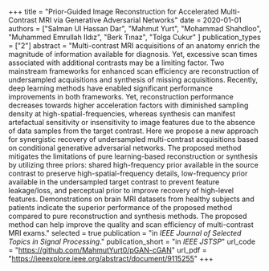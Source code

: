 +++
title = "Prior-Guided Image Reconstruction for Accelerated Multi-Contrast MRI via Generative Adversarial Networks"
date = 2020-01-01
authors = ["Salman Ul Hassan Dar", "Mahmut Yurt", "Mohammad Shahdloo", "Muhammed Emrullah Ildız", "Berk Tınaz", "Tolga Cukur" ]
publication_types = ["2"]
abstract = "Multi-contrast MRI acquisitions of an anatomy enrich the magnitude of information available for diagnosis. Yet, excessive scan times associated with additional contrasts may be a limiting factor. Two mainstream frameworks for enhanced scan efficiency are reconstruction of undersampled acquisitions and synthesis of missing acquisitions. Recently, deep learning methods have enabled significant performance improvements in both frameworks. Yet, reconstruction performance decreases towards higher acceleration factors with diminished sampling density at high-spatial-frequencies, whereas synthesis can manifest artefactual sensitivity or insensitivity to image features due to the absence of data samples from the target contrast. Here we propose a new approach for synergistic recovery of undersampled multi-contrast acquisitions based on conditional generative adversarial networks. The proposed method mitigates the limitations of pure learning-based reconstruction or synthesis by utilizing three priors: shared high-frequency prior available in the source contrast to preserve high-spatial-frequency details, low-frequency prior available in the undersampled target contrast to prevent feature leakage/loss, and perceptual prior to improve recovery of high-level features. Demonstrations on brain MRI datasets from healthy subjects and patients indicate the superior performance of the proposed method compared to pure reconstruction and synthesis methods. The proposed method can help improve the quality and scan efficiency of multi-contrast MRI exams."
selected = true
publication = "in *IEEE Journal of Selected Topics in Signal Processing*."
publication_short = "in *IEEE JSTSP*"
url_code = "https://github.com/MahmutYurt0/pGAN-cGAN"
url_pdf = "https://ieeexplore.ieee.org/abstract/document/9115255"
+++
